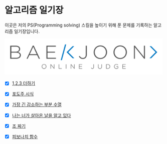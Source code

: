 # 알고리즘 일기장

이곳은 저의 PS(Programming solving) 스킬을 높이기 위해 푼 문제를 기록하는 알고리즘 일기장입니다.

![boj](./images/boj.png)

- [x] [1,2,3 더하기](https://www.acmicpc.net/problem/9095)
- [x] [포도주 시식](https://www.acmicpc.net/problem/2156)
- [x] [가장 긴 감소하는 부분 수열](https://www.acmicpc.net/problem/11722)
- [x] [나는 너가 살아온 날을 알고 있다](https://www.acmicpc.net/problem/2139)
- [x] [조 짜기](https://www.acmicpc.net/problem/2229)
- [x] [피보나치 함수](https://www.acmicpc.net/problem/1003)


